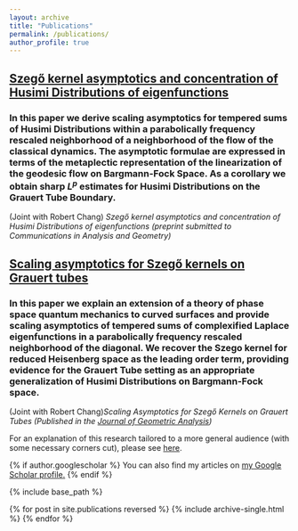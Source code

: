 ```yaml
---
layout: archive
title: "Publications"
permalink: /publications/
author_profile: true
---
```


## [Szegő kernel asymptotics and concentration of Husimi Distributions of eigenfunctions](https://arxiv.org/abs/2202.14013)

### In this paper we derive scaling asymptotics for tempered sums of Husimi Distributions within a parabolically frequency rescaled neighborhood of a neighborhood of the flow of the classical dynamics. The asymptotic formulae are expressed in terms of the metaplectic representation of the linearization of the geodesic flow on Bargmann-Fock Space. As a corollary we obtain sharp $L^p$ estimates for Husimi Distributions on the Grauert Tube Boundary.

(Joint with Robert Chang) *Szegő kernel asymptotics and concentration of Husimi Distributions of eigenfunctions (preprint submitted to Communications in Analysis and Geometry)*

## [Scaling asymptotics for Szegő kernels on Grauert tubes](https://arxiv.org/abs/2107.05105)

### In this paper we explain an extension of a theory of phase space quantum mechanics to curved surfaces and provide scaling asymptotics of tempered sums of complexified Laplace eigenfunctions in a parabolically frequency rescaled neighborhood of the diagonal. We recover the Szego kernel for reduced Heisenberg space as the leading order term, providing evidence for the Grauert Tube setting as an appropriate generalization of Husimi Distributions on Bargmann-Fock space.

(Joint with Robert Chang)*Scaling Asymptotics for Szegő Kernels on Grauert Tubes (Published in the [Journal of Geometric Analysis](https://link.springer.com/article/10.1007/s12220-022-01116-6))*

For an explanation of this research tailored to a more general audience (with some necessary corners cut), please see [here](https://abrahamrabinowitz.github.io/files/GeneralAudienceSlides.pdf).


{% if author.googlescholar %}
  You can also find my articles on <u><a href="{{author.googlescholar}}">my Google Scholar profile</a>.</u>
{% endif %}

{% include base_path %}

{% for post in site.publications reversed %}
  {% include archive-single.html %}
{% endfor %}
